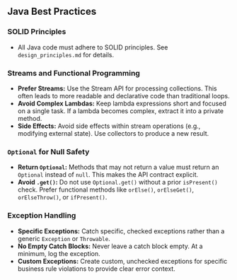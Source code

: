## Java Best Practices

### SOLID Principles
- All Java code must adhere to SOLID principles. See `design_principles.md` for details.

### Streams and Functional Programming
- **Prefer Streams:** Use the Stream API for processing collections. This often leads to more readable and declarative code than traditional loops.
- **Avoid Complex Lambdas:** Keep lambda expressions short and focused on a single task. If a lambda becomes complex, extract it into a private method.
- **Side Effects:** Avoid side effects within stream operations (e.g., modifying external state). Use collectors to produce a new result.

### `Optional` for Null Safety
- **Return `Optional`:** Methods that may not return a value must return an `Optional` instead of `null`. This makes the API contract explicit.
- **Avoid `.get()`:** Do not use `Optional.get()` without a prior `isPresent()` check. Prefer functional methods like `orElse()`, `orElseGet()`, `orElseThrow()`, or `ifPresent()`.

### Exception Handling
- **Specific Exceptions:** Catch specific, checked exceptions rather than a generic `Exception` or `Throwable`.
- **No Empty Catch Blocks:** Never leave a catch block empty. At a minimum, log the exception.
- **Custom Exceptions:** Create custom, unchecked exceptions for specific business rule violations to provide clear error context.

